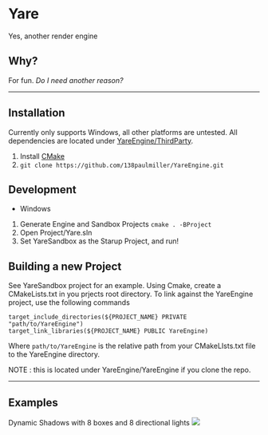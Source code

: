 # Yare

Yes, another render engine

## Why?

For fun. 
*Do I need another reason?* 

-----------------------------------------------------------
## Installation 

Currently only supports Windows, all other platforms are untested. 
All dependencies are located under [YareEngine/ThirdParty](YareEngine/ThirdParty).

1. Install [CMake](https://cmake.org/download/) 
2. `git clone https://github.com/138paulmiller/YareEngine.git`

## Development

- Windows

1. Generate Engine and Sandbox Projects `cmake . -BProject`
2. Open Project/Yare.sln
3. Set YareSandbox as the Starup Project, and run!

## Building a new Project
See YareSandbox project for an example. Using Cmake, create a CMakeLists.txt in you prjects root directory. 
To link against the YareEngine project, use the following commands
```
target_include_directories(${PROJECT_NAME} PRIVATE "path/to/YareEngine")
target_link_libraries(${PROJECT_NAME} PUBLIC YareEngine)
```
Where `path/to/YareEngine` is the relative path from your CMakeLIsts.txt file to the YareEngine directory. 

NOTE : this is located under YareEngine/YareEngine if you clone the repo.

-----------------------------------------------------------

## Examples
Dynamic Shadows with 8 boxes and 8 directional lights
![](./Docs/Images/demo_8_boxes_8_dir_lights)
